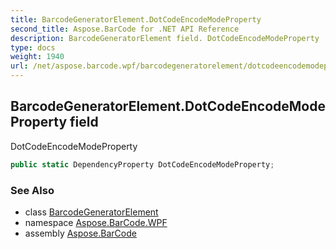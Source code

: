 ```yaml
---
title: BarcodeGeneratorElement.DotCodeEncodeModeProperty
second_title: Aspose.BarCode for .NET API Reference
description: BarcodeGeneratorElement field. DotCodeEncodeModeProperty
type: docs
weight: 1940
url: /net/aspose.barcode.wpf/barcodegeneratorelement/dotcodeencodemodeproperty/
---
```

## BarcodeGeneratorElement.DotCodeEncodeModeProperty field

DotCodeEncodeModeProperty

```csharp
public static DependencyProperty DotCodeEncodeModeProperty;
```

### See Also

* class [BarcodeGeneratorElement](../)
* namespace [Aspose.BarCode.WPF](../../barcodegeneratorelement/)
* assembly [Aspose.BarCode](../../../)


